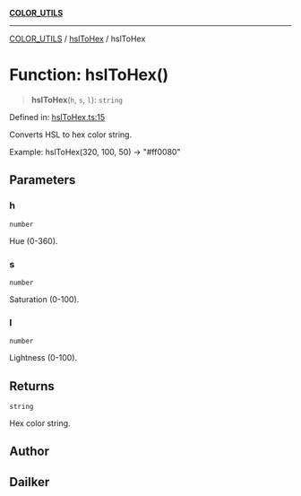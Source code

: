 [**COLOR_UTILS**](../../README.md)

***

[COLOR_UTILS](../../README.md) / [hslToHex](../README.md) / hslToHex

# Function: hslToHex()

> **hslToHex**(`h`, `s`, `l`): `string`

Defined in: [hslToHex.ts:15](https://github.com/dailker/everyutil/blob/54be0bab567ca8e189c5982902c59f3b7981d51d/src/color/hslToHex.ts#L15)

Converts HSL to hex color string.

Example: hslToHex(320, 100, 50) → "#ff0080"

## Parameters

### h

`number`

Hue (0-360).

### s

`number`

Saturation (0-100).

### l

`number`

Lightness (0-100).

## Returns

`string`

Hex color string.

## Author

## Dailker
